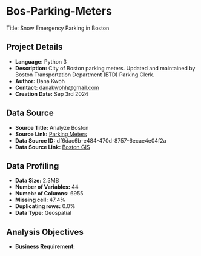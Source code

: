 # Bos-Parking-Meters
Title: Snow Emergency Parking in Boston

## Project Details
- **Language:** Python 3
- **Description:** City of Boston parking meters. Updated and maintained by Boston Transportation Department (BTD) Parking Clerk.
- **Author:** Dana Kwoh
- **Contact:** [danakwohh@gmail.com](mailto:danakwohh@gmail.com)
- **Creation Date:** Sep 3rd 2024

## Data Source
- **Source Title:** Analyze Boston
- **Source Link:** [Parking Meters](https://data.boston.gov/dataset/parking-meters)
- **Data Source ID:** df6dac6b-e484-470d-8757-6ecae4e04f2a
- **Data Source Link:** [Boston GIS](https://bostonopendata-boston.opendata.arcgis.com/datasets/boston::parking-meters/about)

## Data Profiling
- **Data Size:** 2.3MB
- **Number of Variables:** 44
- **Numebr of Columns:** 6955
- **Missing cell:** 47.4%
- **Duplicating rows:** 0.0%
- **Data Type:** Geospatial

## Analysis Objectives
- **Business Requirement:** 
